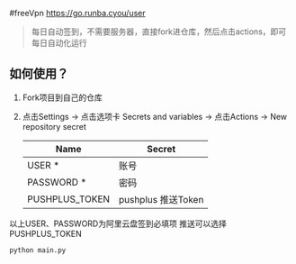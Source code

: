  #freeVpn
 <https://go.runba.cyou/user>
> 每日自动签到，不需要服务器，直接fork进仓库，然后点击actions，即可每日自动化运行
## 如何使用？ 
1. Fork项目到自己的仓库
2. 点击Settings -> 点击选项卡 Secrets and variables -> 点击Actions -> New repository secret


    | Name   | Secret                           |
    | ------ | ------------------------------- |
    | USER *   | 账号 |
    | PASSWORD *  | 密码 |
    | PUSHPLUS_TOKEN  | pushplus 推送Token |


以上USER、PASSWORD为阿里云盘签到必填项 推送可以选择PUSHPLUS_TOKEN
```
python main.py
```

